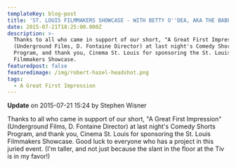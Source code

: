 ```yaml
---
templateKey: blog-post
title: 'ST. LOUIS FILMMAKERS SHOWCASE - WITH BETTY O''DEA, AKA THE BABE'
date: 2015-07-21T18:25:00.000Z
description: >-
  Thanks to all who came in support of our short, "A Great First Impression"
  (Underground Films, D. Fontaine Director) at last night's Comedy Shorts
  Program, and thank you, Cinema St. Louis for sponsoring the St. Louis
  Filmmakers Showcase.
featuredpost: false
featuredimage: /img/robert-hazel-headshot.png
tags:
  - A Great First Impression
---
```

**Update** on 2015-07-21 15:24 by Stephen Wisner

Thanks to all who came in support of our short, "A Great First Impression" (Underground Films, D. Fontaine Director) at last night's Comedy Shorts Program, and thank you, Cinema St. Louis for sponsoring the St. Louis Filmmakers Showcase. Good luck to everyone who has a project in this juried event. (I'm taller, and not just because the slant in the floor at the Tiv is in my favor!)
